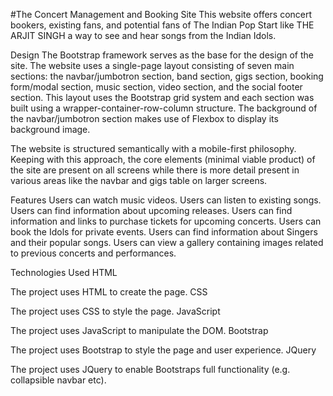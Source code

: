#The Concert Management and Booking Site
This website offers concert bookers, existing fans, and potential fans of The Indian Pop Start like THE ARJIT SINGH a way to see and hear songs from the Indian Idols.

Design
The Bootstrap framework serves as the base for the design of the site. The website uses a single-page layout consisting of seven main sections: the navbar/jumbotron section, band section, gigs section, booking form/modal section, music section, video section, and the social footer section. This layout uses the Bootstrap grid system and each section was built using a wrapper-container-row-column structure. The background of the navbar/jumbotron section makes use of Flexbox to display its background image.

The website is structured semantically with a mobile-first philosophy. Keeping with this approach, the core elements (minimal viable product) of the site are present on all screens while there is more detail present in various areas like the navbar and gigs table on larger screens.

Features
Users can watch music videos.
Users can listen to existing songs.
Users can find information about upcoming releases.
Users can find information and links to purchase tickets for upcoming concerts.
Users can book the Idols for private events.
Users can find information about Singers and their popular songs.
Users can view a gallery containing images related to previous concerts and performances.

Technologies Used
HTML

The project uses HTML to create the page.
CSS

The project uses CSS to style the page.
JavaScript

The project uses JavaScript to manipulate the DOM.
Bootstrap

The project uses Bootstrap to style the page and user experience.
JQuery

The project uses JQuery to enable Bootstraps full functionality (e.g. collapsible navbar etc).

